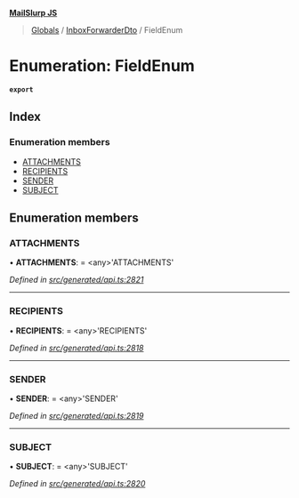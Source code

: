 **[MailSlurp JS](../README.md)**

> [Globals](../README.md) / [InboxForwarderDto](../modules/inboxforwarderdto.md) / FieldEnum

# Enumeration: FieldEnum

**`export`** 

## Index

### Enumeration members

* [ATTACHMENTS](inboxforwarderdto.fieldenum.md#attachments)
* [RECIPIENTS](inboxforwarderdto.fieldenum.md#recipients)
* [SENDER](inboxforwarderdto.fieldenum.md#sender)
* [SUBJECT](inboxforwarderdto.fieldenum.md#subject)

## Enumeration members

### ATTACHMENTS

•  **ATTACHMENTS**:  = \<any>'ATTACHMENTS'

*Defined in [src/generated/api.ts:2821](https://github.com/mailslurp/mailslurp-client/blob/98c6efc/src/generated/api.ts#L2821)*

___

### RECIPIENTS

•  **RECIPIENTS**:  = \<any>'RECIPIENTS'

*Defined in [src/generated/api.ts:2818](https://github.com/mailslurp/mailslurp-client/blob/98c6efc/src/generated/api.ts#L2818)*

___

### SENDER

•  **SENDER**:  = \<any>'SENDER'

*Defined in [src/generated/api.ts:2819](https://github.com/mailslurp/mailslurp-client/blob/98c6efc/src/generated/api.ts#L2819)*

___

### SUBJECT

•  **SUBJECT**:  = \<any>'SUBJECT'

*Defined in [src/generated/api.ts:2820](https://github.com/mailslurp/mailslurp-client/blob/98c6efc/src/generated/api.ts#L2820)*

